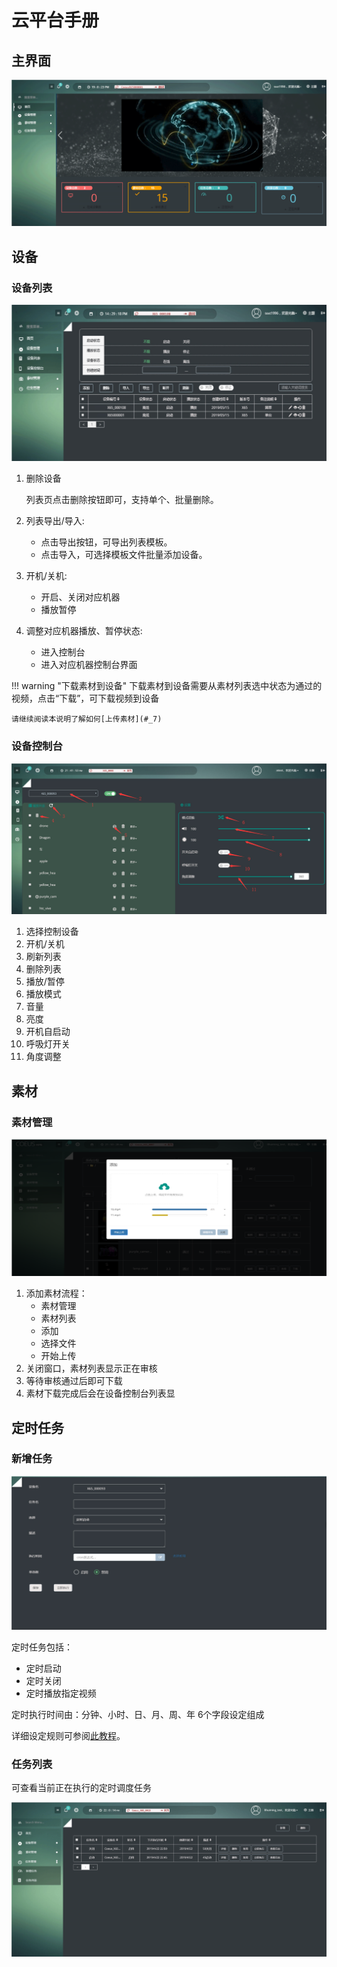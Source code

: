 # 云平台手册

## 主界面

![](images/cloud.png)

## 设备

### 设备列表

![](images/deviceList.png)

1. 删除设备

    列表页点击删除按钮即可，支持单个、批量删除。

2. 列表导出/导入: 
    - 点击导出按钮，可导出列表模板。
    - 点击导入，可选择模板文件批量添加设备。
3. 开机/关机: 
    - 开启、关闭对应机器
    - 播放暂停
4. 调整对应机器播放、暂停状态: 
    - 进入控制台
    - 进入对应机器控制台界面


!!! warning "下载素材到设备"
    下载素材到设备需要从素材列表选中状态为通过的视频，点击“下载”，可下载视频到设备

    请继续阅读本说明了解如何[上传素材](#_7)

### 设备控制台

![](images/deviceControl.png)

1. 选择控制设备
2. 开机/关机
3. 刷新列表
4. 删除列表
5. 播放/暂停
6. 播放模式
7. 音量
8. 亮度
9. 开机自启动
10. 呼吸灯开关
11. 角度调整


## 素材

### 素材管理

![](images/upload.png)

1. 添加素材流程：
    - 素材管理
    - 素材列表
    - 添加
    - 选择文件
    - 开始上传
2. 关闭窗口，素材列表显示正在审核
3. 等待审核通过后即可下载
4. 素材下载完成后会在设备控制台列表显

## 定时任务

### 新增任务

![](images/addTask.png)

定时任务包括：

- 定时启动
- 定时关闭
- 定时播放指定视频

定时执行时间由：分钟、小时、日、月、周、年 6个字段设定组成

详细设定规则可参阅[此教程](http://www.bejson.com/othertools/cron/)。

### 任务列表

可查看当前正在执行的定时调度任务

![](images/taskList.png)